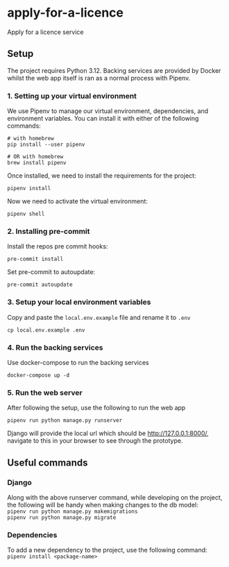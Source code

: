 # apply-for-a-licence
Apply for a licence service

## Setup
The project requires Python 3.12. Backing services are provided by Docker whilst the web app itself is ran as a normal process with Pipenv.

### 1. Setting up your virtual environment
We use Pipenv to manage our virtual environment, dependencies, and environment variables. You can install it with either of the following commands:
```
# with homebrew
pip install --user pipenv

# OR with homebrew
brew install pipenv
```
Once installed, we need to install the requirements for the project:
```
pipenv install
```
Now we need to activate the virtual environment:
```
pipenv shell
```

### 2. Installing pre-commit
Install the repos pre commit hooks:
```
pre-commit install
```
Set pre-commit to autoupdate:
```
pre-commit autoupdate
```


### 3. Setup your local environment variables
Copy and paste the `local.env.example` file and rename it to `.env`
```
cp local.env.example .env
```

### 4. Run the backing services
Use docker-compose to run the backing services
```
docker-compose up -d
```

### 5. Run the web server
After following the setup, use the following to run the web app

`pipenv run python manage.py runserver`

Django will provide the local url which should be http://127.0.0.1:8000/, navigate to this in your browser to see through the prototype.

## Useful commands
### Django
Along with the above runserver command, while developing on the project, \
the following will be handy when making changes to the db model:\
`pipenv run python manage.py makemigrations`\
`pipenv run python manage.py migrate`

### Dependencies
To add a new dependency to the project, use the following command:\
`pipenv install <package-name>`
